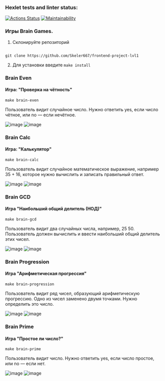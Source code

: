 ### Hexlet tests and linter status:
[![Actions Status](https://github.com/Skeler667/frontend-project-lvl1/workflows/hexlet-check/badge.svg)](https://github.com/Skeler667/frontend-project-lvl1/actions)
[![Maintainability](https://api.codeclimate.com/v1/badges/a99a88d28ad37a79dbf6/maintainability)](https://codeclimate.com/github/Skeler667/frontend-project-lvl1)

### Игры Brain Games.

1. Склонируйте репозиторий
```git clone https://github.com/Skeler667/frontend-project-lvl1
```

```
git clone https://github.com/Skeler667/frontend-project-lvl1
```

2. Для установки введите 
```make install```

### Brain Even

#### Игра: "Проверка на чётность"

`make brain-even`

Пользователь видит случайное число. Нужно ответить yes, если число чётное, или no — если нечётное.

![image](https://user-images.githubusercontent.com/85356853/177857996-5dcdf22a-6475-4ecb-8145-a74a92448cd1.png)
![image](https://user-images.githubusercontent.com/85356853/177858338-8c7a2121-b324-43ab-8de5-bc564d5390fe.png)


### Brain Calc

#### Игра: "Калькулятор"

`make brain-calc`

Пользователь видит случайное математическое выражение, например 35 + 16, которое нужно вычислить и записать правильный ответ.

![image](https://user-images.githubusercontent.com/85356853/177858490-01efa34c-3866-458f-8ef3-5d59f5ec13bc.png)
![image](https://user-images.githubusercontent.com/85356853/177858592-d9f965d9-2aad-4163-8ab6-2f1dc5f0831d.png)


### Brain GCD

#### Игра "Наибольший общий делитель (НОД)"

`make brain-gcd`

Пользователь видит два случайных числа, например, 25 50. Пользователь должен вычислить и ввести наибольший общий делитель этих чисел.

![image](https://user-images.githubusercontent.com/85356853/177858780-32e8b218-cdf0-49ec-830f-ec9de7d36320.png)
![image](https://user-images.githubusercontent.com/85356853/177858846-aa0ccd1c-3dc8-4ddf-a3b9-d0c20c176c4c.png)


### Brain Progression

#### Игра "Арифметическая прогрессия"

`make brain-progression`

Пользователь видит ряд чисел, образующий арифметическую прогрессию. Одно из чисел заменено двумя точками. Нужно определить это число.

![image](https://user-images.githubusercontent.com/85356853/177859108-29941f1c-32de-4c88-8334-38ac4c81185e.png)
![image](https://user-images.githubusercontent.com/85356853/177859170-06503af1-b88d-4c9f-935b-bfe56e272d7d.png)


### Brain Prime

#### Игра "Простое ли число?"

`make brain-prime`

Пользователь видит число. Нужно ответить yes, если число простое, или no — если нет.

![image](https://user-images.githubusercontent.com/85356853/177859438-0dda159a-99f0-446b-9321-d92eb71a2df7.png)
![image](https://user-images.githubusercontent.com/85356853/177859714-706a7e39-0445-4186-a74a-2ea6643d6594.png)
